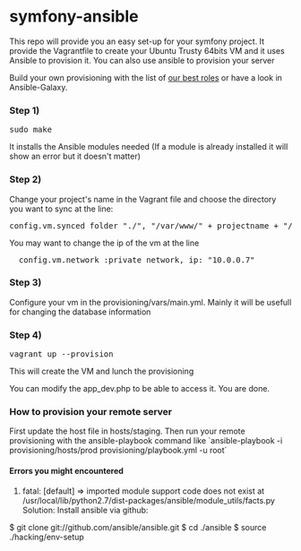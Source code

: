 symfony-ansible
===============

<p>This repo will provide you an easy set-up for your symfony project. It provide the Vagrantfile to create your Ubuntu Trusty 64bits VM and it uses Ansible to provision it. You can also use ansible to provision your server</p>

Build your own provisioning with the list of [our best roles](https://github.com/theodo/list-ansible-roles/blob/master/README.md) or have a look in Ansible-Galaxy.


<h3>Step 1)</h3>
<pre>sudo make</pre>
<p>It installs the Ansible modules needed (If a module is already installed it will show an error but it doesn't matter)</p>

<h3>Step 2)</h3>
<p>Change your project's name in the Vagrant file and choose the directory you want to sync at the line:</p>
<pre>config.vm.synced_folder "./", "/var/www/" + projectname + "/current", type: "nfs"</pre>

<p>You may want to change the ip of the vm at the line</p>
<pre>  config.vm.network :private_network, ip: "10.0.0.7"</pre>

<h3>Step 3)</h3>
<p>Configure your vm in the provisioning/vars/main.yml. Mainly it will be usefull for changing the database information</p> 

<h3>Step 4)</h3>
<pre>vagrant up --provision</pre>
This will create the VM and lunch the provisioning

You can modify the app_dev.php to be able to access it.
You are done. 

<h3>How to provision your remote server</h3>
First update the host file in hosts/staging.
Then run your remote provisioning with the ansible-playbook command like `ansible-playbook -i provisioning/hosts/prod provisioning/playbook.yml -u root`

<h4>Errors you might encountered</h4>

1) fatal: [default] => imported module support code does not exist at /usr/local/lib/python2.7/dist-packages/ansible/module_utils/facts.py
Solution:
Install ansible via github:

$ git clone git://github.com/ansible/ansible.git
$ cd ./ansible
$ source ./hacking/env-setup

